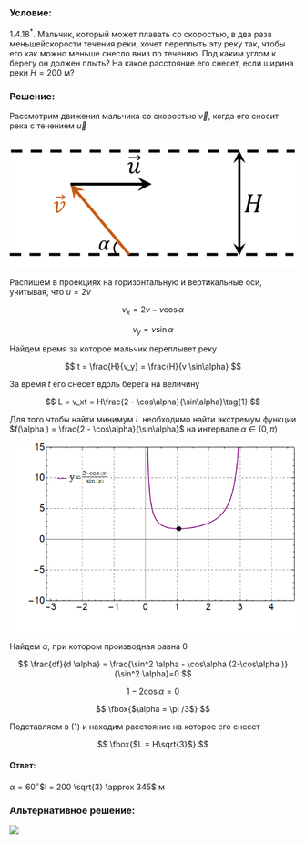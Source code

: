 ###  Условие:

$1.4.18^*.$ Мальчик, который может плавать со скоростью, в два раза меньшейскорости течения реки, хочет переплыть эту реку так, чтобы его как можно меньше снесло вниз по течению. Под каким углом к берегу он должен плыть? На какое расстояние его снесет, если ширина реки $H = 200$ м?

###  Решение:

Рассмотрим движения мальчика со скоростью $\vec{v}$, когда его сносит река с течением $\vec{u}$

![ Представление $\vec{v'}$ как суммы двух векторов |714x321, 42%](../../img/1.4.18/draw.png)

Распишем в проекциях на горизонтальную и вертикальные оси, учитывая, что $u = 2v$

$$
v_x = 2v - v \cos\alpha
$$

$$
v_y = v \sin\alpha
$$

Найдем время за которое мальчик переплывет реку

$$
t = \frac{H}{v_y} = \frac{H}{v \sin\alpha}
$$

За время $t$ его снесет вдоль берега на величину

$$
L = v_xt = H\frac{2 - \cos\alpha}{\sin\alpha}\tag{1}
$$

Для того чтобы найти минимум $L$ необходимо найти экстремум функции $f(\alpha ) = \frac{2 - \cos\alpha}{\sin\alpha}$ на интервале $\alpha\in (0,\pi )$

![ График функции $f(\alpha ) = \frac{2 - \cos\alpha}{\sin\alpha}$ |672x445, 59%](../../img/1.4.18/graph.png)

Найдем $\alpha$, при котором производная равна $0$

$$
\frac{df}{d \alpha} = \frac{\sin^2 \alpha - \cos\alpha (2-\cos\alpha )}{\sin^2 \alpha}=0
$$

$$
1-2 \cos\alpha =0
$$

$$
\fbox{$\alpha = \pi /3$}
$$

Подставляем в $(1)$ и находим расстояние на которое его снесет

$$
\fbox{$L = H\sqrt{3}$}
$$

#### Ответ:

$\alpha = 60^{\circ}$$l = 200 \sqrt{3} \approx 345$ м

###  Альтернативное решение:

![](https://www.youtube.com/embed/B8YqZELln3M)